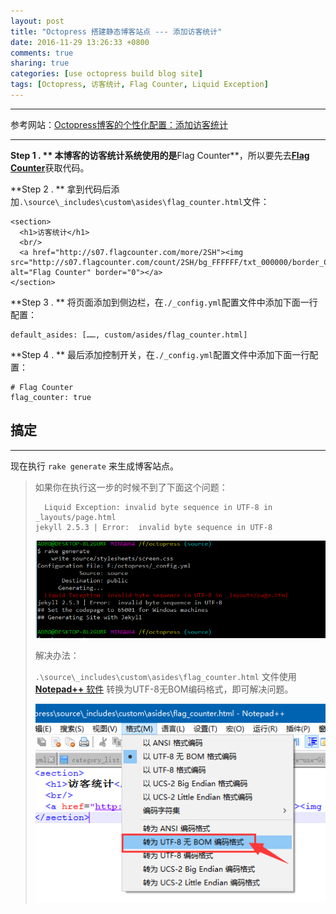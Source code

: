 ```yaml
---
layout: post
title: "Octopress 搭建静态博客站点 --- 添加访客统计"
date: 2016-11-29 13:26:33 +0800
comments: true
sharing: true
categories: [use octopress build blog site]
tags: [Octopress, 访客统计, Flag Counter, Liquid Exception]
---
```


---

参考网站：[Octopress博客的个性化配置：添加访客统计](http://tianweili.github.io/blog/2015/01/11/setup-octopress-blog/#h28)

----------

**Step 1 . ** 本博客的访客统计系统使用的是**Flag Counter**，所以要先去[**Flag Counter**](http://www.flagcounter.com/)获取代码。

**Step 2 . ** 拿到代码后添加`.\source\_includes\custom\asides\flag_counter.html`文件：

```
<section>
  <h1>访客统计</h1>
  <br/>
  <a href="http://s07.flagcounter.com/more/2SH"><img src="http://s07.flagcounter.com/count/2SH/bg_FFFFFF/txt_000000/border_CCCCCC/columns_2/maxflags_12/viewers_0/labels_0/pageviews_1/flags_0/" alt="Flag Counter" border="0"></a>
</section>
```

**Step 3 . ** 将页面添加到侧边栏，在`./_config.yml`配置文件中添加下面一行配置：

```
default_asides: [……, custom/asides/flag_counter.html]
```

**Step 4 . ** 最后添加控制开关，在`./_config.yml`配置文件中添加下面一行配置：

```
# Flag Counter
flag_counter: true
```

## 搞定

----------


现在执行 `rake generate` 来生成博客站点。

> 如果你在执行这一步的时候不到了下面这个问题：
>  
> ```
>   Liquid Exception: invalid byte sequence in UTF-8 in _layouts/page.html
> jekyll 2.5.3 | Error:  invalid byte sequence in UTF-8
> ```
>  
> ![Alt text](/images/2016-11-29-octopress-build-static-blog-site-add-Visitors-Pageviews-Counter/1480394392417.png)
>  
> 解决办法：
>  
> `.\source\_includes\custom\asides\flag_counter.html` 文件使用 [**Notepad++** 软件](http://www.aobosir.com/blog/2016/10/10/Windows-install-Notepad++/) 转换为UTF-8无BOM编码格式，即可解决问题。
>  
> ![Alt text](/images/2016-11-29-octopress-build-static-blog-site-add-Visitors-Pageviews-Counter/1480394475393.png)



